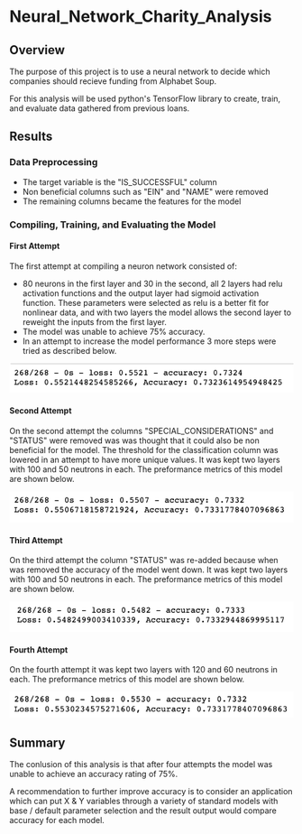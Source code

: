 # Neural_Network_Charity_Analysis

## Overview

The purpose of this project is to use a neural network to decide which companies should recieve funding from Alphabet Soup. 

For this analysis will be used python's TensorFlow library to create, train, and evaluate data gathered from previous loans.

## Results

### Data Preprocessing

- The target variable is the "IS_SUCCESSFUL" column 
- Non beneficial columns such as "EIN" and "NAME" were removed 
- The remaining columns became the features for the model

### Compiling, Training, and Evaluating the Model

#### First Attempt

The first attempt at compiling a neuron network consisted of: 
- 80 neurons in the first layer and 30 in the second, all 2 layers had relu activation functions and the output layer had sigmoid activation function. These parameters were selected as relu is a better fit for nonlinear data, and with two layers the model allows the second layer to reweight the inputs from the first layer. 
- The model was unable to achieve 75% accuracy.
- In an attempt to increase the model performance 3 more steps were tried as described below.

![First](https://github.com/Wall-E28/neural_network_charity_analysis/blob/main/Images/ASC_scores.png)

#### Second Attempt

On the second attempt the columns "SPECIAL_CONSIDERATIONS" and "STATUS" were removed was was thought that it could also be non beneficial for the model. The threshold for the classification column was lowered in an attempt to have more unique values. It was kept two layers with 100 and 50 neutrons in each. The preformance metrics of this model are shown below.

![V1](https://github.com/Wall-E28/neural_network_charity_analysis/blob/main/Images/ASC_Ov1_scores.png)

#### Third Attempt

On the third attempt the column "STATUS" was re-added because when was removed the accuracy of the model went down. It was kept two layers with 100 and 50 neutrons in each. The preformance metrics of this model are shown below.

![V2](https://github.com/Wall-E28/neural_network_charity_analysis/blob/main/Images/ASC_Ov2_scores.png)

#### Fourth Attempt

On the fourth attempt it was kept two layers with 120 and 60 neutrons in each. The preformance metrics of this model are shown below.

![V3](https://github.com/Wall-E28/neural_network_charity_analysis/blob/main/Images/ASC_Ov3_scores.png)

## Summary

The conlusion of this analysis is that after four attempts the model was unable to achieve an accuracy rating of 75%. 

A recommendation to further improve accuracy is to consider an application which can put X & Y variables through a variety of standard models with base / default parameter selection and the result output would compare accuracy for each model.
